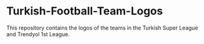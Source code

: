 # Turkish-Football-Team-Logos
This repository contains the logos of the teams in the Turkish Super League and Trendyol 1st League.
